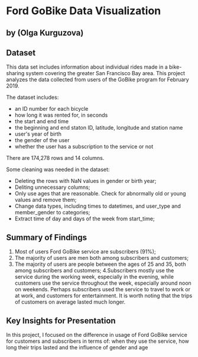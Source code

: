 # Ford GoBike Data Visualization
## by (Olga Kurguzova)


## Dataset

This data set includes information about individual rides made in a bike-sharing system covering the greater San Francisco Bay area. This project analyzes the data collected from users of the GoBike program for February 2019.

The dataset includes:

- an ID number for each bicycle
- how long it was rented for, in seconds
- the start and end time
- the beginning and end staton ID, latitude, longitude and station name
- user's year of birth
- the gender of the user
- whether the user has a subscription to the service or not

There are 174,278 rows and 14 columns.

Some cleaning was needed in the dataset:

- Deleting the rows with NaN values in gender or birth year;
- Deliting unnecessary columns;
- Only use ages that are reasonable. Check for abnormally old or young values and remove them;
- Change data types, including times to datetimes, and user_type and member_gender to categories;
- Extract time of day and days of the week from start_time;

## Summary of Findings

1. Most of users Ford GoBike service are subscribers (91%);
2. The majority of users are men both among subscribers and customers;
3. The majority of users are people between the ages of 25 and 35, both among subscribers and customers;
4.Subscribers mostly use the service during the working week, especially in the evening, while customers use the service throughout the week, especially around noon on weekends. Perhaps subscribers used the service to travel to work or at work, and customers for entertainment. It is worth noting that the trips of customers on average lasted much longer.


## Key Insights for Presentation

In this project, I focused on the difference in usage of Ford GoBike service for customers and subscribers in terms of: when they use the service, how long their trips lasted and the influence of gender and age    